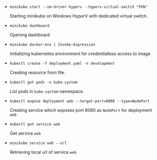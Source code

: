 - `minikube start --vm-driver hyperv --hyperv-virtual-switch "PVN"`
  
  Starting minikube on Windows HyperV with dedicated virtual switch.

- `minikube dashboard`
  
  Opening dashboard
- `minikube docker-env | Invoke-Expression`

  Initializing kubernetes environment for credentialless access to image
  
- `kubectl create -f deployment.yaml -n development`

  Creating resource from file.
  
- `kubectl get pods -n kube-system`
  
  List pods in `kube-system` namespace.

- `kubectl expose deployment web --target-port=8080 --type=NodePort`

  Creating service which exposes port 8080 as `NodePort` for deployment `web`
- `kubectl get service web`
  
  Get service `web`

- `minikube service web --url`
  
  Retrieving local url of service `web`